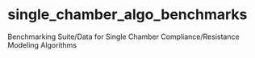 # single_chamber_algo_benchmarks
Benchmarking Suite/Data for Single Chamber Compliance/Resistance Modeling Algorithms
